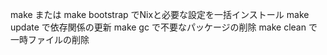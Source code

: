 make または make bootstrap でNixと必要な設定を一括インストール
make update で依存関係の更新
make gc で不要なパッケージの削除
make clean で一時ファイルの削除